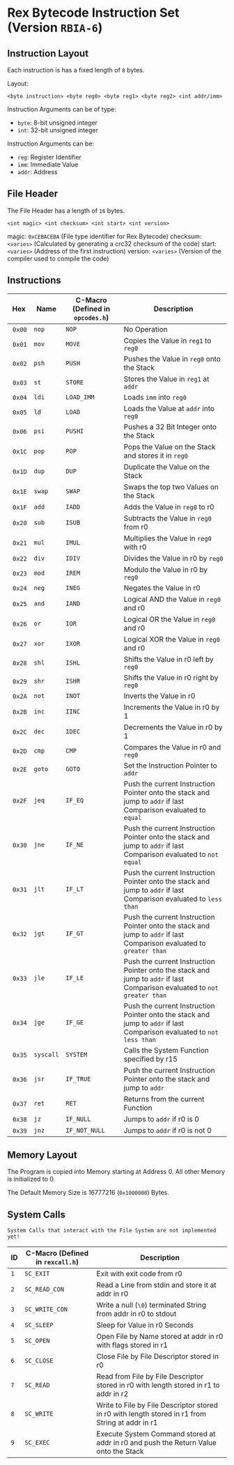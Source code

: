 # Rex Bytecode Instruction Set (Version `RBIA-6`)
## Instruction Layout
Each instruction is has a fixed length of `8` bytes.

Layout:

    <byte instruction> <byte reg0> <byte reg1> <byte reg2> <int addr/imm>

Instruction Arguments can be of type:
- `byte`: 8-bit unsigned integer
- `int`: 32-bit unsigned integer

Instruction Arguments can be:
- `reg`: Register Identifier
- `imm`: Immediate Value
- `addr`: Address

## File Header
The File Header has a length of `16` bytes.

    <int magic> <int checksum> <int start> <int version>

magic: `0xCEBACEBA` (File type identifier for Rex Bytecode)
checksum: `<varies>` (Calculated by generating a crc32 checksum of the code)
start: `<varies>` (Address of the first instruction)
version: `<varies>` (Version of the compiler used to compile the code)

## Instructions
| Hex | Name | C-Macro (Defined in `opcodes.h`) | Description |
|-----|------|--------------------------------|-------------|
| `0x00` | `nop` | `NOP` | No Operation |
| `0x01` | `mov` | `MOVE` | Copies the Value in `reg1` to `reg0` |
| `0x02` | `psh` | `PUSH` | Pushes the Value in `reg0` onto the Stack |
| `0x03` | `st` | `STORE` | Stores the Value in `reg1` at `addr` |
| `0x04` | `ldi` | `LOAD_IMM` | Loads `imm` into `reg0` |
| `0x05` | `ld` | `LOAD` | Loads the Value at `addr` into `reg0` |
| `0x06` | `psi` | `PUSHI` | Pushes a 32 Bit Integer onto the Stack |
| `0x1C` | `pop` | `POP` | Pops the Value on the Stack and stores it in `reg0` |
| `0x1D` | `dup` | `DUP` | Duplicate the Value on the Stack |
| `0x1E` | `swap` | `SWAP` | Swaps the top two Values on the Stack |
| `0x1F` | `add` | `IADD` | Adds the Value in `reg0` to r0 |
| `0x20` | `sub` | `ISUB` | Subtracts the Value in `reg0` from r0 |
| `0x21` | `mul` | `IMUL` | Multiplies the Value in `reg0` with r0 |
| `0x22` | `div` | `IDIV` | Divides the Value in r0 by `reg0` |
| `0x23` | `mod` | `IREM` | Modulo the Value in r0 by `reg0` |
| `0x24` | `neg` | `INEG` | Negates the Value in r0 |
| `0x25` | `and` | `IAND` | Logical AND the Value in `reg0` and r0 |
| `0x26` | `or` | `IOR` | Logical OR the Value in `reg0` and r0 |
| `0x27` | `xor` | `IXOR` | Logical XOR the Value in `reg0` and r0 |
| `0x28` | `shl` | `ISHL` | Shifts the Value in r0 left by `reg0` |
| `0x29` | `shr` | `ISHR` | Shifts the Value in r0 right by `reg0` |
| `0x2A` | `not` | `INOT` | Inverts the Value in r0 |
| `0x2B` | `inc` | `IINC` | Increments the Value in r0 by 1 |
| `0x2C` | `dec` | `IDEC` | Decrements the Value in r0 by 1 |
| `0x2D` | `cmp` | `CMP` | Compares the Value in r0 and `reg0` |
| `0x2E` | `goto` | `GOTO` | Set the Instruction Pointer to `addr` |
| `0x2F` | `jeq` | `IF_EQ` | Push the current Instruction Pointer onto the stack and jump to `addr` if last Comparison evaluated to `equal` |
| `0x30` | `jne` | `IF_NE` | Push the current Instruction Pointer onto the stack and jump to `addr` if last Comparison evaluated to `not equal` |
| `0x31` | `jlt` | `IF_LT` | Push the current Instruction Pointer onto the stack and jump to `addr` if last Comparison evaluated to `less than` |
| `0x32` | `jgt` | `IF_GT` | Push the current Instruction Pointer onto the stack and jump to `addr` if last Comparison evaluated to `greater than` |
| `0x33` | `jle` | `IF_LE` | Push the current Instruction Pointer onto the stack and jump to `addr` if last Comparison evaluated to `not greater than` |
| `0x34` | `jge` | `IF_GE` | Push the current Instruction Pointer onto the stack and jump to `addr` if last Comparison evaluated to `not less than` |
| `0x35` | `syscall` | `SYSTEM` | Calls the System Function specified by r15 |
| `0x36` | `jsr` | `IF_TRUE` | Push the current Instruction Pointer onto the stack and jump to `addr` |
| `0x37` | `ret` | `RET` | Returns from the current Function |
| `0x38` | `jz` | `IF_NULL` | Jumps to `addr` if r0 is 0 |
| `0x39` | `jnz` | `IF_NOT_NULL` | Jumps to `addr` if r0 is not 0 |

## Memory Layout
The Program is copied into Memory starting at Address 0. All other Memory is initialized to 0.

The Default Memory Size is 16777216 (`0x1000000`) Bytes.

## System Calls
    System Calls that interact with the File System are not implemented yet!

| ID | C-Macro (Defined in `rexcall.h`) | Description |
|------|-------|-------------|
| `1` | `SC_EXIT` | Exit with exit code from r0 |
| `2` | `SC_READ_CON` | Read a Line from stdin and store it at addr in r0 |
| `3` | `SC_WRITE_CON` | Write a null (`\0`) terminated String from addr in r0 to stdout |
| `4` | `SC_SLEEP` | Sleep for Value in r0 Seconds |
| `5` | `SC_OPEN` | Open File by Name stored at addr in r0 with flags stored in r1 |
| `6` | `SC_CLOSE` | Close File by File Descriptor stored in r0 |
| `7` | `SC_READ` | Read from File by File Descriptor stored in r0 with length stored in r1 to addr in r2 |
| `8` | `SC_WRITE` | Write to File by File Descriptor stored in r0 with length stored in r1 from String at addr in r1 |
| `9` | `SC_EXEC` | Execute System Command stored at addr in r0 and push the Return Value onto the Stack |
